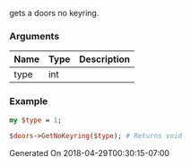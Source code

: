 gets a doors no keyring.
### Arguments
**Name**|**Type**|**Description**
:---|:---|:---
type|int|

### Example

```perl
my $type = 1;

$doors->GetNoKeyring($type); # Returns void
```


Generated On 2018-04-29T00:30:15-07:00